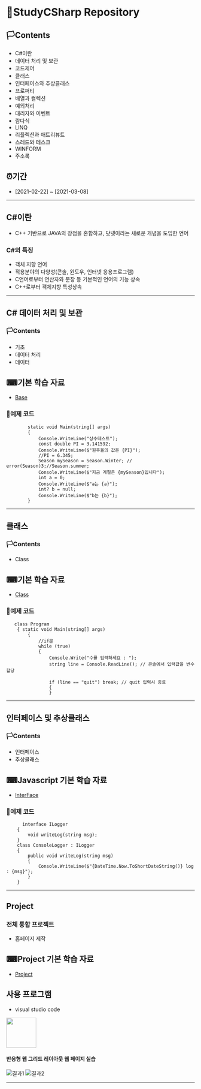 # 🚩StudyCSharp Repository

## 🏳Contents
- C#이란
- 데이터 처리 및 보관
- 코드제어
- 클래스
- 인터페이스와 추상클래스
- 프로퍼티
- 배열과 컬렉션
- 예외처리
- 대리자와 이벤트
- 람다식
- LINQ
- 리플렉션과 애트리뷰트
- 스레드와 테스크
- WINFORM
- 주소록 

## ⏰기간
- [2021-02-22] ~ [2021-03-08]

--------------------------

## C#이란
- C++ 기반으로 JAVA의 장점을 혼합하고, 닷넷이라는 새로운 개념을 도입한 언어
### C#의 특징
- 객체 지향 언어
- 적용분야의 다양성(콘솔, 윈도우, 인터넷 응용프로그램)
- C언어로부터 연산자와 문장 등 기본적인 언어의 기능 상속
- C++로부터 객체지향 특성상속

--------------------------

## C# 데이터 처리 및 보관
### 🏳Contents
- 기초
- 데이터 처리
- 데이터  

## ⌨기본 학습 자료
- [Base](https://github.com/WhiteHair-H/StudyCSharp21/commit/4ed8ec0df86ed6209d12c39e3bc27e3d55fce1e9)


### 🔑예제 코드
```
        static void Main(string[] args)
        {
            Console.WriteLine("상수테스트");
            const double PI = 3.141592;
            Console.WriteLine($"원주율의 값은 {PI}");
            //PI = 6.345;
            Season mySeason = Season.Winter; // error(Season)3;//Season.summer;
            Console.WriteLine($"지금 계절은 {mySeason}입니다");
            int a = 0;
            Console.WriteLine($"a는 {a}");
            int? b = null;
            Console.WriteLine($"b는 {b}");
        }

```

---------------------------

## 클래스
### 🏳Contents
- Class

## ⌨기본 학습 자료
- [Class](https://github.com/WhiteHair-H/StudyCSharp21/tree/main/chap05/chap05App)

### 🔑예제 코드
```
   class Program
    { static void Main(string[] args)
        {
            //if문
            while (true)
            {
                Console.Write("수를 입력하세요 : ");
                string line = Console.ReadLine(); // 콘솔에서 입력값을 변수할당

                if (line == "quit") break; // quit 입력시 종료
                {
                }
```

---------------------------

## 인터페이스 및 추상클래스
### 🏳Contents
- 인터페이스
- 추상클래스

## ⌨Javascript 기본 학습 자료
- [InterFace](https://github.com/WhiteHair-H/StudyCSharp21/tree/main/chap08/Chap08App)


### 🔑예제 코드
```
      interface ILogger
    {
        void writeLog(string msg);
    }
    class ConsoleLogger : ILogger
    {
        public void writeLog(string msg)
        {
            Console.WriteLine($"{DateTime.Now.ToShortDateString()} log : {msg}");
        }
    }
```
---------------------------


## Project
### 전체 통합 프로젝트
- 홈페이지 제작

## ⌨Project 기본 학습 자료
- [Project](https://github.com/WhiteHair-H/StudyHtml/commit/17a5896c30be2415a40f209e526a6b9c5b766925)

## 사용 프로그램
- visual studio code
<img src = "https://pbs.twimg.com/profile_images/1278357302601347072/BGZIBPH9_400x400.jpg" width = "80" height = "80"/>


#### 반응형 웹 그리드 레이아웃 웹 페이지 실습
![결과1](/ref_images/result001.png "전체 레이아웃")
![결과2](/ref_images/result002.png "팝업 레이아웃")


---------------------------


